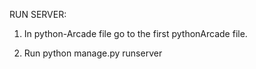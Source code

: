 RUN SERVER:

1) In python-Arcade file go to the first pythonArcade file.

2) Run python manage.py runserver

 
